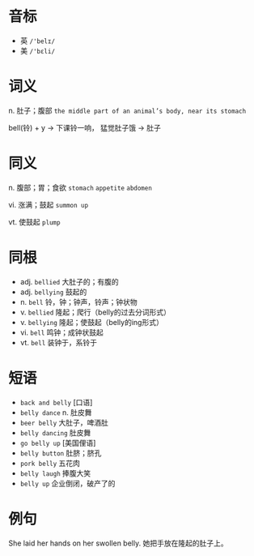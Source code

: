 # 音标

- 英 `/'belɪ/`
- 美 `/'bɛli/`

# 词义

n. 肚子；腹部
`the middle part of an animal’s body, near its stomach`



bell(铃) + y → 下课铃一响， 猛觉肚子饿 → 肚子

# 同义

n. 腹部；胃；食欲
`stomach` `appetite` `abdomen`

vi. 涨满；鼓起
`summon up`

vt. 使鼓起
`plump`

# 同根

- adj. `bellied` 大肚子的；有腹的
- adj. `bellying` 鼓起的
- n. `bell` 铃，钟；钟声，铃声；钟状物
- v. `bellied` 隆起；爬行（belly的过去分词形式）
- v. `bellying` 隆起；使鼓起（belly的ing形式）
- vi. `bell` 鸣钟；成钟状鼓起
- vt. `bell` 装钟于，系铃于

# 短语

- `back and belly` [口语]
- `belly dance` n. 肚皮舞
- `beer belly` 大肚子，啤酒肚
- `belly dancing` 肚皮舞
- `go belly up` [美国俚语]
- `belly button` 肚脐；脐孔
- `pork belly` 五花肉
- `belly laugh` 捧腹大笑
- `belly up` 企业倒闭，破产了的

# 例句

She laid her hands on her swollen belly.
她把手放在隆起的肚子上。


